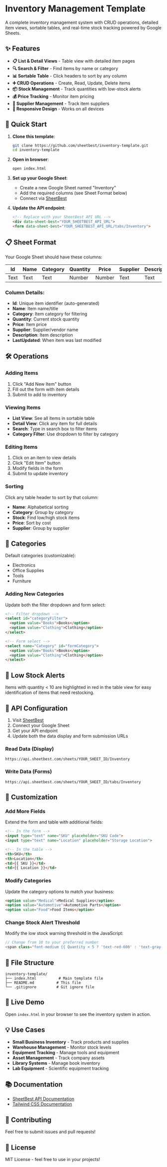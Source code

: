 # Inventory Management Template

A complete inventory management system with CRUD operations, detailed item views, sortable tables, and real-time stock tracking powered by Google Sheets.

## ✨ Features

- **📋 List & Detail Views** - Table view with detailed item pages
- **🔍 Search & Filter** - Find items by name or category  
- **📊 Sortable Table** - Click headers to sort by any column
- **➕ CRUD Operations** - Create, Read, Update, Delete items
- **📦 Stock Management** - Track quantities with low-stock alerts
- **💰 Price Tracking** - Monitor item pricing
- **🏢 Supplier Management** - Track item suppliers
- **📱 Responsive Design** - Works on all devices

## 🚀 Quick Start

1. **Clone this template**:
   ```bash
   git clone https://github.com/sheetbest/inventory-template.git
   cd inventory-template
   ```

2. **Open in browser**:
   ```bash
   open index.html
   ```

3. **Set up your Google Sheet**:
   - Create a new Google Sheet named "Inventory"
   - Add the required columns (see Sheet Format below)
   - Connect via [SheetBest](https://sheetbest.com)

4. **Update the API endpoint**:
   ```html
   <!-- Replace with your SheetBest API URL -->
   <div data-sheet-best="YOUR_SHEETBEST_API_URL">
   <form data-sheet-best="YOUR_SHEETBEST_API_URL/tabs/Inventory">
   ```

## 📋 Sheet Format

Your Google Sheet should have these columns:

| Id | Name | Category | Quantity | Price | Supplier | Description | LastUpdated |
|----|------|----------|----------|-------|----------|-------------|-------------|
| Text | Text | Text | Number | Number | Text | Text | DateTime |

### Column Details:
- **Id**: Unique item identifier (auto-generated)
- **Name**: Item name/title
- **Category**: Item category for filtering
- **Quantity**: Current stock quantity
- **Price**: Item price
- **Supplier**: Supplier/vendor name
- **Description**: Item description
- **LastUpdated**: When item was last modified

## 🛠️ Operations

### Adding Items
1. Click "Add New Item" button
2. Fill out the form with item details
3. Submit to add to inventory

### Viewing Items
- **List View**: See all items in sortable table
- **Detail View**: Click any item for full details
- **Search**: Type in search box to filter items
- **Category Filter**: Use dropdown to filter by category

### Editing Items
1. Click on an item to view details
2. Click "Edit Item" button
3. Modify fields in the form
4. Submit to update inventory

### Sorting
Click any table header to sort by that column:
- **Name**: Alphabetical sorting
- **Category**: Group by category
- **Stock**: Find low/high stock items
- **Price**: Sort by cost
- **Supplier**: Group by supplier

## 🎯 Categories

Default categories (customizable):
- Electronics
- Office Supplies
- Tools  
- Furniture

### Adding New Categories
Update both the filter dropdown and form select:

```html
<!-- Filter dropdown -->
<select id="categoryFilter">
  <option value="Books">Books</option>
  <option value="Clothing">Clothing</option>
</select>

<!-- Form select -->
<select name="Category" id="formCategory">
  <option value="Books">Books</option>  
  <option value="Clothing">Clothing</option>
</select>
```

## 🚨 Low Stock Alerts

Items with quantity < 10 are highlighted in red in the table view for easy identification of items that need restocking.

## 📡 API Configuration

1. Visit [SheetBest](https://sheetbest.com)
2. Connect your Google Sheet
3. Get your API endpoint
4. Update both the data display and form submission URLs

### Read Data (Display)
```
https://api.sheetbest.com/sheets/YOUR_SHEET_ID/Inventory
```

### Write Data (Forms)
```
https://api.sheetbest.com/sheets/YOUR_SHEET_ID/tabs/Inventory
```

## 🎨 Customization

### Add More Fields
Extend the form and table with additional fields:

```html
<!-- In the form -->
<input type="text" name="SKU" placeholder="SKU Code">
<input type="text" name="Location" placeholder="Storage Location">

<!-- In the table -->
<th>SKU</th>
<th>Location</th>
<td>{{ SKU }}</td>
<td>{{ Location }}</td>
```

### Modify Categories
Update the category options to match your business:

```html
<option value="Medical">Medical Supplies</option>
<option value="Automotive">Automotive Parts</option>
<option value="Food">Food Items</option>
```

### Change Stock Alert Threshold
Modify the low stock warning threshold in the JavaScript:

```javascript
// Change from 10 to your preferred number
<span class="font-medium {{ Quantity < 5 ? 'text-red-600' : 'text-gray-900' }}">
```

## 📁 File Structure

```
inventory-template/
├── index.html          # Main template file
├── README.md          # This file  
└── .gitignore         # Git ignore file
```

## 🌟 Live Demo

Open `index.html` in your browser to see the inventory system in action.

## 💡 Use Cases

- **Small Business Inventory** - Track products and supplies
- **Warehouse Management** - Monitor stock levels
- **Equipment Tracking** - Manage tools and equipment  
- **Asset Management** - Track company assets
- **Library Systems** - Manage book inventory
- **Lab Equipment** - Scientific equipment tracking

## 📚 Documentation

- [SheetBest API Documentation](https://docs.sheetbest.com)
- [Tailwind CSS Documentation](https://tailwindcss.com/docs)

## 🤝 Contributing

Feel free to submit issues and pull requests!

## 📄 License

MIT License - feel free to use in your projects!
